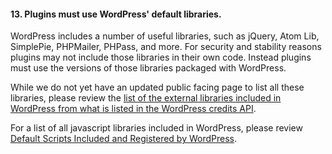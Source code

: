 <h4>13. Plugins must use WordPress' default libraries.</h4>

WordPress includes a number of useful libraries, such as jQuery, Atom Lib, SimplePie, PHPMailer, PHPass, and more. For security and stability reasons plugins may not include those libraries in their own code. Instead plugins must use the versions of those libraries packaged with WordPress. 

While we do not yet have an updated public facing page to list all these libraries, please review the <a href="https://developer.wordpress.org/plugins/wordpress-org/external-libraries/">list of the external libraries included in WordPress from what is listed in the WordPress credits API</a>.

For a list of all javascript libraries included in WordPress, please review <a href="https://developer.wordpress.org/reference/functions/wp_enqueue_script/#default-scripts-and-js-libraries-included-and-registered-by-wordpress">Default Scripts Included and Registered by WordPress</a>.